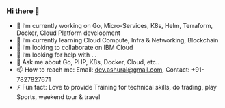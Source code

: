 ### Hi there 👋

- 🔭 I’m currently working on Go, Micro-Services, K8s, Helm, Terraform, Docker, Cloud Platform development 
- 🌱 I’m currently learning Cloud Compute, Infra & Networking,  Blockchain
- 👯 I’m looking to collaborate on IBM Cloud
- 🤔 I’m looking for help with ...
- 💬 Ask me about Go, PHP, K8s, Docker, Cloud, etc..
- 📫 How to reach me: Email: dev.ashurai@gmail.com, Contact: +91- 7827827671
- ⚡ Fun fact: Love to provide Training for technical skills, do trading, play Sports, weekend tour & travel

